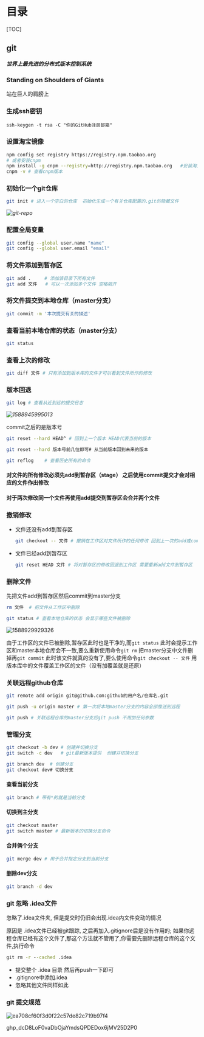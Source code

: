 # 目录

[TOC]

## git

***世界上最先进的分布式版本控制系统***

### Standing on Shoulders of Giants

站在巨人的肩膀上

###  生成ssh密钥

```properties
ssh-keygen -t rsa -C "你的GitHub注册邮箱"
```

### 设置淘宝镜像

```bash
npm config set registry https://registry.npm.taobao.org
# 或者安装cnpm
npm install -g cnpm --registry=http://registry.npm.taobao.org	#安装淘宝的cnpm 管理器
cnpm -v	# 查看cnpm版本
```

### 初始化一个git仓库

```bash
git init # 进入一个空白的仓库  初始化生成一个有关仓库配置的.git的隐藏文件
```

*![git-repo](https://cdn.qingweico.cn/blog/5ef2eb7b14195aa594c0631f.jpg)*

### 配置全局变量

```bash
git config --global user.name "name"
git config --global user.email "email"
```

### 将文件添加到暂存区

```bash
git add .     # 添加该目录下所有文件 
git add 文件   # 可以一次添加多个文件 空格隔开
```

### 将文件提交到本地仓库（master分支）

```bash
git commit -m '本次提交有关的描述'
```

### 查看当前本地仓库的状态（master分支）

```bash
git status
```

### 查看上次的修改

```bash
git diff 文件 # 只有添加到版本库的文件才可以看到文件所作的修改
```

### 版本回退

```bash
git log # 查看从近到远的提交日志
```

*![1588945995013](https://cdn.qingweico.cn/blog/5ef2eb1814195aa594c05330.png)*

commit之后的是版本号

```bash
git reset --hard HEAD^ # 回到上一个版本 HEAD代表当前的版本
```

```bash
git reset --hard 版本号前几位即可# 从当前版本回到未来的版本
```

```bash
git reflog    # 查看历史所有的命令
```

#### 对文件的所有修改必须先add到暂存区（stage） 之后使用commit提交才会对相应的文件作出修改

#### 对于两次修改同一个文件再使用add提交到暂存区会合并两个文件

### 撤销修改

- 文件还没有add到暂存区

  ```bash
  git checkout -- 文件 # 撤销在工作区对文件所作的任何修改 回到上一次的add或commit时的文件状态 
  ```

- 文件已经add到暂存区

  ```bash
  git reset HEAD 文件 # 将对暂存区的修改回退到工作区 需要重新add文件到暂存区
  ```

### 删除文件

先把文件add到暂存区然后commit到master分支

```bash
rm 文件  # 把文件从工作区中删除
```

```bash
git status # 查看本地仓库的状态 会显示哪些文件被删除
```

![1588929929326](https://cdn.qingweico.cn/blog/5ef2eb1814195aa594c0532d.png)

由于工作区的文件已被删除,暂存区此时也是干净的,而`git status` 此时会提示工作区和master本地仓库会不一致,要么重新使用命令`git rm` 把master分支中文件删掉再`git commit` 此时该文件就真的没有了,要么使用命令`git checkout -- 文件` 用版本库中的文件覆盖工作区的文件（没有加覆盖就是还原）

### 关联远程github仓库

```bash
git remote add origin git@github.com:github的用户名/仓库名.git
```

```bash
git push -u origin master # 第一次将本地master分支的内容全部推送到远程
```

```bash
git push # 关联远程仓库的master分支后git push 不用加任何参数
```

### 管理分支

```bash
git checkout -b dev # 创建并切换分支
git switch -c dev   # git最新版本提供  创建并切换分支
```

```bash
git branch dev  # 创建分支
git checkout dev# 切换分支
```

#### 查看当前分支

```bash
git branch # 带有*的就是当前分支
```

#### 切换到主分支

```bash
git checkout master
git switch master # 最新版本的切换分支命令
```

#### 合并俩个分支

```bash
git merge dev # 用于合并指定分支到当前分支
```

#### 删除dev分支

```bash
git branch -d dev
```

### git 忽略 .idea文件

忽略了.idea文件夹, 但是提交时仍旧会出现.idea内文件变动的情况

原因是 .idea文件已经被git跟踪, 之后再加入.gitignore后是没有作用的; 如果你远程仓库已经有这个文件了,那这个方法就不管用了,你需要先删除远程仓库的这个文件,执行命令

```cmd
git rm -r --cached .idea
```

- 提交整个 .idea 目录 然后再push一下即可
- .gitignore中添加.idea
- 忽略其他文件同样如此

### git 提交规范

![ea708cf60f3d0f22c57de82c719b97f4](C:\Java\blog-pic\ea708cf60f3d0f22c57de82c719b97f4.png)

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
